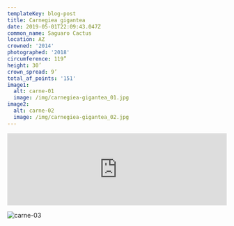 ```yaml
---
templateKey: blog-post
title: Carnegiea gigantea
date: 2019-05-01T22:09:43.047Z
common_name: Saguaro Cactus
location: AZ
crowned: '2014'
photographed: '2018'
circumference: 119”
height: 30’
crown_spread: 9’
total_af_points: '151'
image1:
  alt: carne-01
  image: /img/carnegiea-gigantea_01.jpg
image2:
  alt: carne-02
  image: /img/carnegiea-gigantea_02.jpg
---
```

<iframe width="100%" height="166" scrolling="no" frameborder="no" allow="autoplay" src="https://w.soundcloud.com/player/?url=https%3A//api.soundcloud.com/tracks/571188039&color=%235c5236&auto_play=false&hide_related=false&show_comments=true&show_user=true&show_reposts=false&show_teaser=true"></iframe>

![carne-03](/img/carnegiea-gigantea_03.jpg "carne-03")
